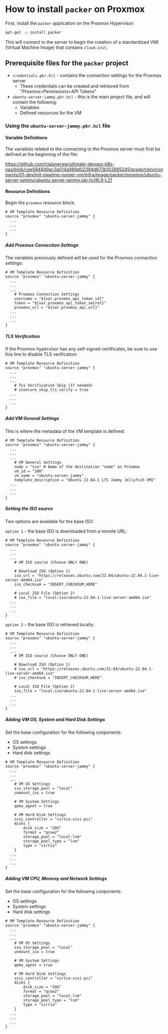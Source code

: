 # How to install `packer` on Proxmox

First, install the `packer` application on the Proxmox Hypervisor:

```bash
apt-get -y install packer
```

This will connect to the server to begin the creation of a standardized VMI (Virtual Machine Image) that contains `cloud-init`.

## Prerequisite files for the `packer` project

- `credentials.pkr.hcl` - contains the connection settings for the Proxmox server
  - These credentials can be created and retrieved from "Proxmox>Permissions>API Tokens"
- `ubuntu-server-jammy.pkr.hcl` - this is the main project file, and will contain the following:
  - Variables
  - Defined resources for the VM

### Using the `ubuntu-server-jammy.pkr.hcl` file

#### Variable Definitions

The variables related to the connecting to the Proxmox server must first be defined at the beginning of the file:

https://github.com/ctalaveraw/ultimate-devops-k8s-nas/blob/cee594849ac3a014a989d02394d673b102665245/project/environments/01-dev/init-pipeline-runner-vm/infra/image/packer/proxmox/ubuntu-server-jammy/ubuntu-server-jammy.pkr.hcl#L9-L21

#### Resource Definitions

Begin the `proxmox` resource block:

```HCL
# VM Template Resource Definition
source "proxmox" "ubuntu-server-jammy" {
  ...
  ...
  ...
}
```

##### Add Proxmox Connection Settings

The variables previously defined will be used for the Proxmox connection settings:

```HCL
# VM Template Resource Definition
source "proxmox" "ubuntu-server-jammy" {
  ...
  ...
  ...
    # Proxmox Connection Settings
    username = "${var.proxmox_api_token_id}"
    token = "${var.proxmox_api_token_secret}"
    proxmox_url = "${var.proxmox_api_url}"
  ...
  ...
  ...
}
```

##### TLS Verification

If the Proxmox hypervisor has any self-signed  certificates, be sure to use this line to disable TLS verification:

```HCL
# VM Template Resource Definition
source "proxmox" "ubuntu-server-jammy" {
  ...
  ...
  ...
    # TLS Verification Skip (If needed)
    # insecure_skip_tls_verify = true
  ...
  ...
  ...
}
```

##### Add VM General Settings

This is where the metadata of the VM template is defined:

```HCL
# VM Template Resource Definition
source "proxmox" "ubuntu-server-jammy" {
  ...
  ...
  ...
    # VM General Settings
    node = "tva" # Name of the destination "node" on Proxmox
    vm_id = "100"
    vm_name = "ubuntu-server-jammy"
    template_description = "Ubuntu 22.04.1 LTS Jammy Jellyfish VMI"
  ...
  ...
  ...
}
```

##### Setting the ISO source

Two options are available for the base ISO:

`option 1` - the base ISO is downloaded from a remote URL:

```HCL
# VM Template Resource Definition
source "proxmox" "ubuntu-server-jammy" {
  ...
  ...
  ...
    # VM ISO source (Choose ONLY ONE)
    
    # Download ISO (Option 1)
    iso_url = "https://releases.ubuntu.com/22.04/ubuntu-22.04.1-live-server-amd64.iso"
    iso_checksum = "INSERT_CHECKSUM_HERE"
    
    # Local ISO File (Option 2)
    # iso_file = "local:iso/ubuntu-22.04.1-live-server-amd64.iso"
  ...
  ...
  ...
}
```

`option 2` - the base ISO is retrieved locally:

```HCL
# VM Template Resource Definition
source "proxmox" "ubuntu-server-jammy" {
  ...
  ...
  ...
    # VM ISO source (Choose ONLY ONE)
    
    # Download ISO (Option 1)
    # iso_url = "https://releases.ubuntu.com/22.04/ubuntu-22.04.1-live-server-amd64.iso"
    # iso_checksum = "INSERT_CHECKSUM_HERE"
    
    # Local ISO File (Option 2)
    iso_file = "local:iso/ubuntu-22.04.1-live-server-amd64.iso"
  ...
  ...
  ...
}
```

##### Adding VM OS, System and Hard Disk Settings

Set the base configuration for the following conponents:

- OS settings
- System settings
- Hard disk settings

```HCL
# VM Template Resource Definition
source "proxmox" "ubuntu-server-jammy" {
  ...
  ...
  ...
    # VM OS Settings
    iso_storage_pool = "local"
    unmount_iso = true
    
    # VM System Settings
    qemu_agent = true
    
    # VM Hard Disk Settings
    scsi_controller = "virtio-scsi-pci"
    disks {
        disk_size = "20G"
        format = "qcow2"
        storage_pool = "local-lvm"
        storage_pool_type = "lvm"
        type = "virtio"
    }
  ...
  ...
  ...
}
```
##### Adding VM CPU, Memroy and Network Settings



Set the base configuration for the following conponents:

- OS settings
- System settings
- Hard disk settings

```HCL
# VM Template Resource Definition
source "proxmox" "ubuntu-server-jammy" {
  ...
  ...
  ...
    # VM OS Settings
    iso_storage_pool = "local"
    unmount_iso = true
    
    # VM System Settings
    qemu_agent = true
    
    # VM Hard Disk Settings
    scsi_controller = "virtio-scsi-pci"
    disks {
        disk_size = "20G"
        format = "qcow2"
        storage_pool = "local-lvm"
        storage_pool_type = "lvm"
        type = "virtio"
    }
  ...
  ...
  ...
}
```